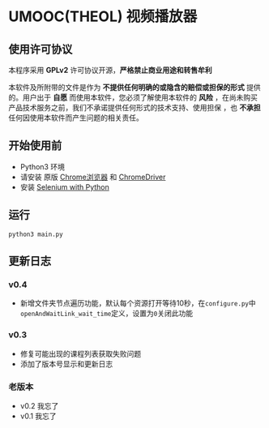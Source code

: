 # UMOOC(THEOL) 视频播放器

## 使用许可协议

本程序采用 **GPLv2** 许可协议开源，**严格禁止商业用途和转售牟利**

本软件及所附带的文件是作为 **不提供任何明确的或隐含的赔偿或担保的形式** 提供的。用户出于 **自愿** 而使用本软件，您必须了解使用本软件的 **风险** ，在尚未购买产品技术服务之前，我们不承诺提供任何形式的技术支持、使用担保 ，也 **不承担** 任何因使用本软件而产生问题的相关责任。


## 开始使用前

* Python3 环境
* 请安装 原版 [Chrome浏览器](https://www.google.com/intl/zh-CN/chrome/) 和 [ChromeDriver](https://sites.google.com/a/chromium.org/chromedriver/home)
* 安装 [Selenium with Python](https://selenium-python.readthedocs.io/)

## 运行

```python3 main.py```

## 更新日志

### v0.4
* 新增文件夹节点遍历功能，默认每个资源打开等待10秒，在```configure.py```中```openAndWaitLink_wait_time```定义，设置为```0```关闭此功能

### v0.3
* 修复可能出现的课程列表获取失败问题
* 添加了版本号显示和更新日志

### 老版本
* v0.2 我忘了
* v0.1 我忘了